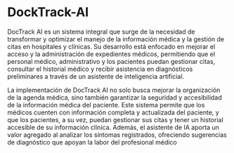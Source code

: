 # DockTrack-AI

DocTrack AI es un sistema integral que surge de la necesidad de transformar y optimizar el
manejo de la información médica y la gestión de citas en hospitales y clínicas. Su desarrollo
está enfocado en mejorar el acceso y la administración de expedientes médicos,
permitiendo que el personal médico, administrativo y los pacientes puedan gestionar citas,
consultar el historial médico y recibir asistencia en diagnósticos preliminares a través de un
asistente de inteligencia artificial.

La implementación de DocTrack AI no solo busca mejorar la organización de la agenda
médica, sino también garantizar la seguridad y accesibilidad de la información médica del
paciente. Este sistema permite que los médicos cuenten con información completa y
actualizada del paciente, y que los pacientes, a su vez, puedan gestionar sus citas y tener un
historial accesible de su información clínica. Además, el asistente de IA aporta un valor
agregado al analizar los síntomas registrados, ofreciendo sugerencias de diagnóstico que
apoyan la labor del profesional médico
